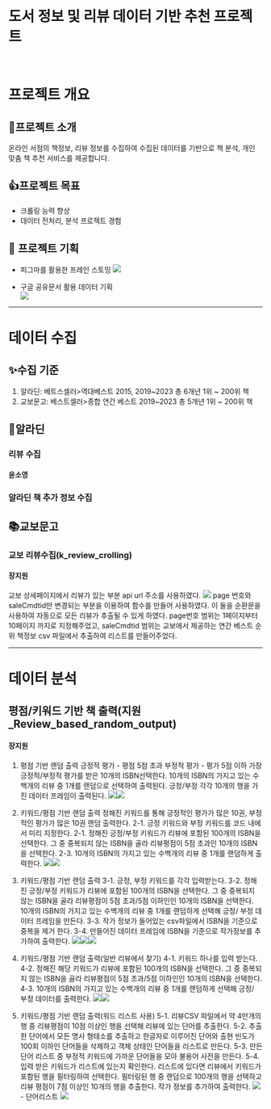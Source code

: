 # 도서 정보 및 리뷰 데이터 기반 추천 프로젝트
<br />

# 프로젝트 개요

## 🚀프로젝트 소개
온라인 서점의 책정보, 리뷰 정보를 수집하여 수집된 데이터를 기반으로 책 분석, 개인 맞춤 책 추천 서비스를 제공합니다.

## 👍프로젝트 목표

- 크롤링 능력 향상
- 데이터 전처리, 분석 프로젝트 경험

## 📖 프로젝트 기획

- 피그마를 활용한 프레인 스토밍
![](https://velog.velcdn.com/images/devysy55/post/d5d8f945-4169-4617-a294-cfc0be506970/image.png)

- 구글 공유문서 활용 데이터 기획
\
![](https://velog.velcdn.com/images/devysy55/post/3eb3a3ba-b596-49a8-a04d-0b55a2c10f34/image.png)


 
***
# 데이터 수집
 
## ✨수집 기준
 
1. 알라딘: 베트스셀러>역대베스트 2015, 2019~2023 총 6개년 1위 ~ 200위 책 
2. 교보문고: 베스트셀러>종합 연간 베스트 2019~2023 총 5개년 1위 ~ 200위 책

## 🧞‍알라딘 
### 리뷰 수집 
#### 윤소영


### 알라딘 책 추가 정보 수집
 

## 📚교보문고
### 교보 리뷰수집(k_review_crolling)
#### 장지원
교보 상세페이지에서 리뷰가 있는 부분 api url 주소를 사용하였다.
![](https://velog.velcdn.com/images/jiw0707/post/26adb92d-9334-4496-b0ae-4e0e42398c08/image.png)
page 번호와 saleCmdtid만 변경되는 부분을 이용하여 함수를 만들어 사용하였다. 이 둘을 순환문을 사용하여 자동으로 모든 리뷰가 추출될 수 있게 하였다.
page번호 범위는 1페이지부터 10페이지 까지로 지정해주었고,
saleCmdtid 범위는 교보에서 제공하는 연간 베스트 순위 책정보 csv 파일에서 추출하여 리스트를 만들어주었다.
***
# 데이터 분석

## 평점/키워드 기반 책 출력(지원_Review_based_random_output)
#### 장지원

1. 평점 기반 랜덤 출력
긍정적 평가 - 평점 5점 초과
부정적 평가 - 평가 5점 이하
가장 긍정적/부정적 평가를 받은 10개의 ISBN선택한다.
10개의 ISBN의 가지고 있는 수백개의 리뷰 중 1개를 랜덤으로 선택하여 출력된다.
긍정/부정 각각 10개의 행을 가진 데이터 프레임이 출력된다.
![](https://velog.velcdn.com/images/jiw0707/post/7322bb19-0d05-46a2-9465-2d17e0efc0df/image.png)![](https://velog.velcdn.com/images/jiw0707/post/ae2e905a-0a4d-410c-8f6a-5abbc6a0b2a3/image.png)


2. 키워드/평점 기반 랜덤 출력
정해진 키워드를 통해 긍정적인 평가가 많은 10권, 부정적인 평가가 많은 10권 랜덤 출력한다.
2-1.
긍정 키워드와 부정 키워드를 코드 내에서 미리 지정한다.
2-1. 
정해진 긍정/부정 키워드가 리뷰에 포함된 100개의 ISBN을 선택한다.
그 중 중복되지 않는 ISBN을 골라 리뷰평점이 5점 초과인 10개의 ISBN을 선택한다.
2-3.
10개의 ISBN의 가지고 있는 수백개의 리뷰 중 1개를 랜덤하게 출력한다.
![](https://velog.velcdn.com/images/jiw0707/post/e3340bda-5c95-4d5c-8ec0-e4e3b38bc7a8/image.png)![](https://velog.velcdn.com/images/jiw0707/post/39b28667-bf11-449a-8bcc-3a821e6e2e81/image.png)


3. 키워드/평점 기반 랜덤 출력
3-1.
긍정, 부정 키워드를 각각 입력받는다.
3-2.
정해진 긍정/부정 키워드가 리뷰에 포함된 100개의 ISBN을 선택한다.
그 중 중복되지 않는 ISBN을 골라 리뷰평점이 5점 초과/5점 이하인인 10개의 ISBN을 선택한다.
10개의 ISBN의 가지고 있는 수백개의 리뷰 중 1개를 랜덤하게 선택해 긍정/ 부정 데이터 프레임을 만든다.
3-3.
작가 정보가 들어있는 csv파일에서 ISBN을 기준으로 중복을 제거 한다.
3-4.
만들어진 데이터 프레임에 ISBN을 기준으로 작가정보를 추가하여 출력한다.
![](https://velog.velcdn.com/images/jiw0707/post/dff99875-9e82-4d45-88bb-e74c06898899/image.png)![](https://velog.velcdn.com/images/jiw0707/post/6de2d155-d78f-4f79-acb5-91cf9b7db777/image.png)![](https://velog.velcdn.com/images/jiw0707/post/d9036b6d-ab67-4146-b324-b1e636f5ba74/image.png)


4. 키워드/평점 기반 랜덤 출력(일반 리뷰에서 찾기)
4-1.
키워드 하나를 입력 받는다.
4-2.
정해진 해당 키워드가 리뷰에 포함된 100개의 ISBN을 선택한다.
그 중 중복되지 않는 ISBN을 골라 리뷰평점이 5점 초과/5점 이하인인 10개의 ISBN을 선택한다.
4-3.
10개의 ISBN의 가지고 있는 수백개의 리뷰 중 1개를 랜덤하게 선택해 긍정/ 부정 데이터를 출력한다.
![](https://velog.velcdn.com/images/jiw0707/post/e235db45-70ef-4634-a5a9-118e96530fce/image.png)![](https://velog.velcdn.com/images/jiw0707/post/8c744b13-9584-4551-8e89-8aa4dca2fceb/image.png)



5. 키워드/평점 기반 랜덤 출력(워드 리스트 사용)
5-1. 
리뷰CSV 파일에서 약 4만개의 행 중 리뷰평점이 10점 이상인 행을 선택해 리뷰에 있는 단어를 추출한다.
5-2.
추출한 단어에서 모든 명사 형태소를 추출하고 한글자로 이루어진 단어와 출현 빈도가 100회 이하인 단어들을 삭제하고 객체 상태인 단어들을 리스트로 만든다.
5-3.
만든 단어 리스트 중 부정적 키워드에 가까운 단어들을 모아 불용어 사전을 만든다.
5-4.
입력 받은 키워드가 리스트에 있는지 확인한다.
리스트에 있다면 리뷰에서 키워드가 포함된 행을 필터링하여 선택한다.
필터링된 행 중 랜덤으로 100개의 행을 선택하고 리뷰 평점이 7점 이상인 10개의 행을 추출한다.
작가 정보를 추가하여 출력한다.
![](https://velog.velcdn.com/images/jiw0707/post/a69a625f-c245-4789-af1c-4ebf0539b8a6/image.png) - 단어리스트 
![](https://velog.velcdn.com/images/jiw0707/post/3c9f513f-caa5-48e7-8eee-e03bd8e59978/image.png)
